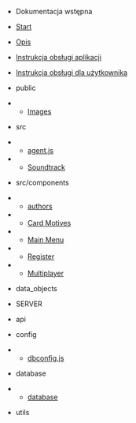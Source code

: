 - Dokumentacja wstępna

- [Start](/)
- [Opis](opis.md "Opis gry Klondike")
- [Instrukcja obsługi aplikacji](instrukcjaklient.md)
- [Instrukcja obsługi dla użytkownika](instrukcjauzytkownika.md)

- public

- - [Images](images.md)

- src

- - [agent.js](agent.md)
- - [Soundtrack](soundtrack.md)

- src/components
- - [authors](authors.md)
- - [Card Motives](cardmotives.md)
- - [Main Menu](mainmenu.md)
- - [Register](register.md)
- - [Multiplayer](multiplayer.md)
- data_objects

- SERVER

- api
- config
- - [dbconfig.js](dbconfig.md)
- database
- - [database](database.md)
- utils
